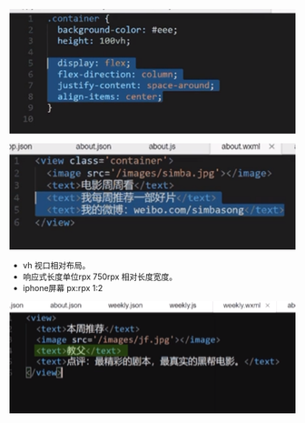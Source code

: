 ![1556209420085](assets/1556209420085.png)

![1556209489576](assets/1556209489576.png)

- vh 视口相对布局。
- 响应式长度单位rpx  750rpx  相对长度宽度。
- iphone屏幕 px:rpx 1:2

![1556211283340](assets/1556211283340.png)

